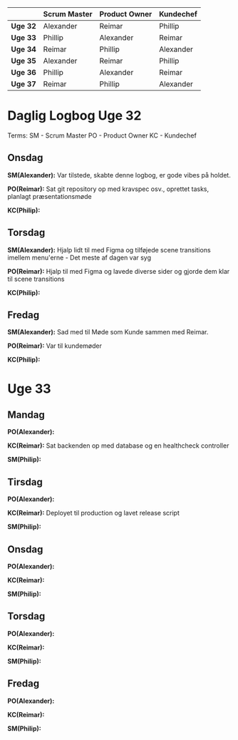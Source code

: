 |            | Scrum Master | Product Owner | Kundechef |
| ---------- | ------------ | ------------- | --------- |
| **Uge 32** | Alexander    | Reimar        | Phillip   |
| **Uge 33** | Phillip      | Alexander     | Reimar    |
| **Uge 34** | Reimar       | Phillip       | Alexander |
| **Uge 35** | Alexander    | Reimar        | Phillip   |
| **Uge 36** | Phillip      | Alexander     | Reimar    |
| **Uge 37** | Reimar       | Phillip       | Alexander |

# Daglig Logbog Uge 32

Terms:
SM - Scrum Master
PO - Product Owner
KC - Kundechef

## Onsdag

**SM(Alexander):** Var tilstede, skabte denne logbog, er gode vibes på holdet.

**PO(Reimar):** Sat git repository op med kravspec osv., oprettet tasks, planlagt præsentationsmøde

**KC(Philip):**

## Torsdag

**SM(Alexander):** Hjalp lidt til med Figma og tilføjede scene transitions imellem menu'erne - Det meste af dagen var syg

**PO(Reimar):** Hjalp til med Figma og lavede diverse sider og gjorde dem klar til scene transitions

**KC(Philip):**

## Fredag

**SM(Alexander):** Sad med til Møde som Kunde sammen med Reimar.

**PO(Reimar):** Var til kundemøder

**KC(Philip):**

# Uge 33

## Mandag

**PO(Alexander):**

**KC(Reimar):** Sat backenden op med database og en healthcheck controller

**SM(Philip):**

## Tirsdag

**PO(Alexander):**

**KC(Reimar):** Deployet til production og lavet release script

**SM(Philip):**

## Onsdag

**PO(Alexander):**

**KC(Reimar):**

**SM(Philip):**

## Torsdag

**PO(Alexander):**

**KC(Reimar):**

**SM(Philip):**

## Fredag

**PO(Alexander):**

**KC(Reimar):**

**SM(Philip):**

